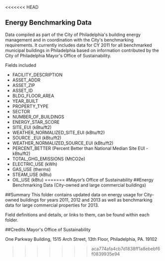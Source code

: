 <<<<<<< HEAD
## Energy Benchmarking Data

Data compiled as part of the City of Philadelphia's building energy management and in coordination with the City's benchmarking requirements. It currently includes data for CY 2011 for all benchmarked municipal buildings in Philadelphia based on information contributed by the City of Philadelphia Mayor's Office of Sustainability.

Fields included 
* FACILITY_DESCRIPTION
* ASSET_ADDR
* ASSET_ZIP
* ASSET_ID
* BLDG_FLOOR_AREA
* YEAR_BUILT
* PROPERTY_TYPE
* SECTOR
* NUMBER_OF_BUILDINGS
* ENERGY_STAR_SCORE
* SITE_EUI (kBtu/ft2)
* WEATHER_NORMALIZED_SITE_EUI (kBtu/ft2)
* SOURCE _EUI (kBtu/ft2)
* WEATHER_NORMALIZED_SOURCE_EUI (kBtu/ft2)
* PERCENT_BETTER (Percent Better than National Median Site EUI - kBtu/ft2)
* TOTAL_GHG_EMISSIONS (MtCO2e)
* ELECTRIC_USE (kWh)
* GAS_USE (therms)
* STEAM_USE (kBtu)
* OIL_USE (kBtu)
=======
#Mayor’s Office of Sustainability
##Energy Benchmarking Data (City-owned and large commercial buildings)

##Summary
This folder contains updated data on energy usage for City-owned buildings for years 2011, 2012 and 2013 as well as benchmarking data for large commercial properties for 2013.

Field definitions and details, or links to them, can be found within each folder.

##Credits
Mayor's Office of Sustainability

One Parkway Building, 
1515 Arch Street, 13th Floor, 
Philadelphia, PA. 19102

>>>>>>> aca774afa4cb7d1838ff1a8ebebf6f0839935e94
